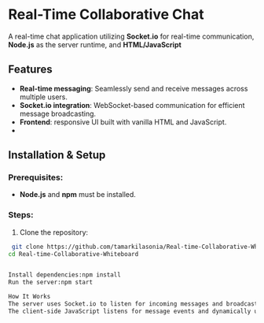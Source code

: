 # Real-Time Collaborative Chat

A real-time chat application utilizing **Socket.io** for real-time communication, **Node.js** as the server runtime, and **HTML/JavaScript**

## Features
- **Real-time messaging**: Seamlessly send and receive messages across multiple users.
- **Socket.io integration**: WebSocket-based communication for efficient message broadcasting.
- **Frontend**: responsive UI built with vanilla HTML and JavaScript.
- 
## Installation & Setup
### Prerequisites:
- **Node.js** and **npm** must be installed.
### Steps:
1. Clone the repository:
 ```bash
  git clone https://github.com/tamarkilasonia/Real-time-Collaborative-Whiteboard.git
cd Real-time-Collaborative-Whiteboard


Install dependencies:npm install
Run the server:npm start

How It Works
The server uses Socket.io to listen for incoming messages and broadcast them to all connected clients in real-time.
The client-side JavaScript listens for message events and dynamically updates the UI.


